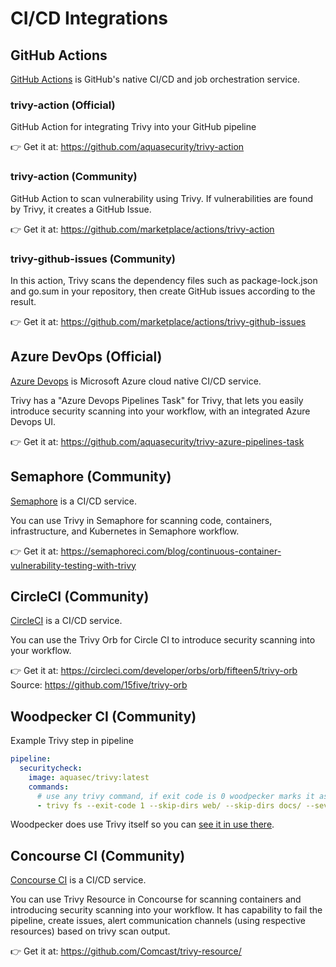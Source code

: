 # CI/CD Integrations

## GitHub Actions
[GitHub Actions](https://github.com/features/actions) is GitHub's native CI/CD and job orchestration service.

### trivy-action (Official)

GitHub Action for integrating Trivy into your GitHub pipeline

👉 Get it at: <https://github.com/aquasecurity/trivy-action>

### trivy-action (Community)

GitHub Action to scan vulnerability using Trivy. If vulnerabilities are found by Trivy, it creates a GitHub Issue.

👉 Get it at: <https://github.com/marketplace/actions/trivy-action>

### trivy-github-issues (Community)

In this action, Trivy scans the dependency files such as package-lock.json and go.sum in your repository, then create GitHub issues according to the result.

👉 Get it at: <https://github.com/marketplace/actions/trivy-github-issues>

## Azure DevOps (Official)
[Azure Devops](https://azure.microsoft.com/en-us/products/devops/#overview) is Microsoft Azure cloud native CI/CD service.

Trivy has a "Azure Devops Pipelines Task" for Trivy, that lets you easily introduce security scanning into your workflow, with an integrated Azure Devops UI.

👉 Get it at: <https://github.com/aquasecurity/trivy-azure-pipelines-task>

## Semaphore (Community)
[Semaphore](https://semaphoreci.com/) is a CI/CD service.

You can use Trivy in Semaphore for scanning code, containers, infrastructure, and Kubernetes in Semaphore workflow.

👉 Get it at: <https://semaphoreci.com/blog/continuous-container-vulnerability-testing-with-trivy>

## CircleCI (Community)
[CircleCI](https://circleci.com/) is a CI/CD service.

You can use the Trivy Orb for Circle CI to introduce security scanning into your workflow.

👉 Get it at: <https://circleci.com/developer/orbs/orb/fifteen5/trivy-orb>
Source: <https://github.com/15five/trivy-orb>

## Woodpecker CI (Community)

Example Trivy step in pipeline

```yml
pipeline:
  securitycheck:
    image: aquasec/trivy:latest
    commands:
      # use any trivy command, if exit code is 0 woodpecker marks it as passed, else it assumes it failed
      - trivy fs --exit-code 1 --skip-dirs web/ --skip-dirs docs/ --severity MEDIUM,HIGH,CRITICAL .
```

Woodpecker does use Trivy itself so you can [see it in use there](https://github.com/woodpecker-ci/woodpecker/pull/1163).

## Concourse CI (Community)
[Concourse CI](https://concourse-ci.org/) is a CI/CD service.

You can use Trivy Resource in Concourse for scanning containers and introducing security scanning into your workflow.
It has capability to fail the pipeline, create issues, alert communication channels (using respective resources) based on trivy scan output.

👉 Get it at: <https://github.com/Comcast/trivy-resource/>
